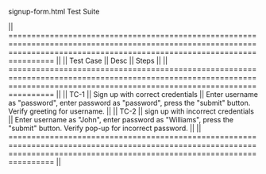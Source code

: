signup-form.html Test Suite

|| ============================================================================================================================================================================ ||
|| Test Case || Desc                                || Steps                                                                                                                    ||
|| ============================================================================================================================================================================ ||
|| TC-1      || Sign up with correct credentials    || Enter username as "password", enter password as "password", press the "submit" button. Verify greeting for username.     ||
|| TC-2      || sign up with incorrect credentials  || Enter username as "John", enter password as "Williams", press the "submit" button. Verify pop-up for incorrect password. ||
|| ============================================================================================================================================================================ ||